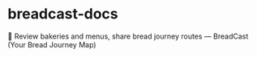 # breadcast-docs
🍞 Review bakeries and menus, share bread journey routes — BreadCast (Your Bread Journey Map)
